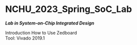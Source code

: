 # NCHU_2023_Spring_SoC_Lab  
***Lab in System-on-Chip Integrated Design***

Introduction How to Use Zedboard  
Tool: Vivado 2019.1
